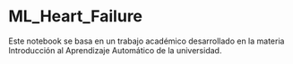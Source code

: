 # ML_Heart_Failure
Este notebook se basa en un trabajo académico desarrollado en la materia Introducción al Aprendizaje Automático de la universidad.
